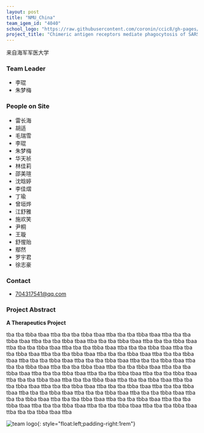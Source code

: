 ```yaml
---
layout: post
title: "NMU_China"
team_igem_id: "4040"
school_logo: "https://raw.githubusercontent.com/coronin/ccic8/gh-pages/school-logo/NMU_China.png"
project_title: "Chimeric antigen receptors mediate phagocytosis of SARS-CoV-2 pseudoviral particles by macrophages"
---
```


来自海军军医大学

### Team Leader
* 李琨
* 朱梦梅

### People on Site
* 雷长海
* 胡适
* 毛瑞雪
* 李琨
* 朱梦梅
* 华天祯
* 林佳莉
* 邵美瑄
* 沈晗婷
* 李佳熠
* 丁瑜
* 曾垣烨
* 江舒雅
* 施欢笑
* 尹桐
* 王璇
* 舒惺贻
* 鄢然
* 罗宇君
* 徐志豪

### Contact
* 704317541@qq.com

### Project Abstract
**A Therapeutics Project**

tba tba tbba tbaa ttba tba tba tbba tbaa ttba tba tba tbba tbaa ttba tba tba tbba tbaa ttba tba tba tbba tbaa ttba tba tba tbba tbaa ttba tba tba tbba tbaa ttba tba tba tbba tbaa ttba tba tba tbba tbaa ttba tba tba tbba tbaa ttba tba tba tbba tbaa ttba tba tba tbba tbaa ttba tba tba tbba tbaa ttba tba tba tbba tbaa ttba tba tba tbba tbaa ttba tba tba tbba tbaa ttba tba tba tbba tbaa ttba tba tba tbba tbaa ttba tba tba tbba tbaa ttba tba tba tbba tbaa ttba tba tba tbba tbaa ttba tba tba tbba tbaa ttba tba tba tbba tbaa ttba tba tba tbba tbaa ttba tba tba tbba tbaa ttba tba tba tbba tbaa ttba tba tba tbba tbaa ttba tba tba tbba tbaa ttba tba tba tbba tbaa ttba tba tba tbba tbaa ttba tba tba tbba tbaa ttba tba tba tbba tbaa ttba tba tba tbba tbaa ttba tba tba tbba tbaa ttba tba tba tbba tbaa ttba tba tba tbba tbaa ttba tba tba tbba tbaa ttba tba tba tbba tbaa ttba tba tba tbba tbaa ttba tba tba tbba tbaa ttba tba tba tbba tbaa ttba tba tba tbba tbaa ttba 

![team logo](){: style="float:left;padding-right:1rem"}
